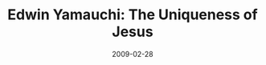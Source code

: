 ---
layout: media
category: media
title: "Edwin Yamauchi: The Uniqueness of Jesus"
date: 2009-02-28
description: "Dr. Edwin Yamauchi discusses the uniqueness of Jesus as compared to other spiritual/philosophical leaders."
video: "http://s3.amazonaws.com/crossroads-media/other-media/video/yamauchi2-1.mp4"
video-poster: "http://s3.amazonaws.com/crossroads-media/images/yamauchi2-still.jpg"
---
